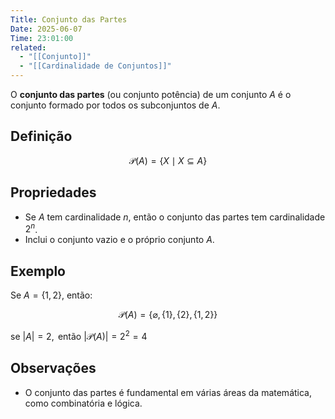 ```yaml
---
Title: Conjunto das Partes
Date: 2025-06-07
Time: 23:01:00
related:
  - "[[Conjunto]]"
  - "[[Cardinalidade de Conjuntos]]"
---
```


O **conjunto das partes** (ou conjunto potência) de um conjunto $A$ é o conjunto formado por todos os subconjuntos de $A$.

## Definição

$$
\mathcal{P}(A) = \{ X \mid X \subseteq A \}
$$

## Propriedades

- Se $A$ tem cardinalidade $n$, então o conjunto das partes tem cardinalidade $2^n$.
- Inclui o conjunto vazio e o próprio conjunto $A$.

## Exemplo

Se $A = \{1,2\}$, então:

$$
\mathcal{P}(A) = \{\varnothing, \{1\}, \{2\}, \{1,2\}\}
$$

se $|A| = 2, \text{ então }|\mathcal{P}(A)| = 2^2 = 4$
## Observações

- O conjunto das partes é fundamental em várias áreas da matemática, como combinatória e lógica.
